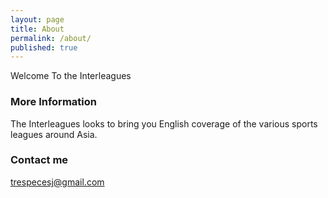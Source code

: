 ```yaml
---
layout: page
title: About
permalink: /about/
published: true
---
```


Welcome To the Interleagues

### More Information

The Interleagues looks to bring you English coverage of the various sports leagues around Asia.

### Contact me

[trespecesj@gmail.com]([trespecesj@gmail.com)
